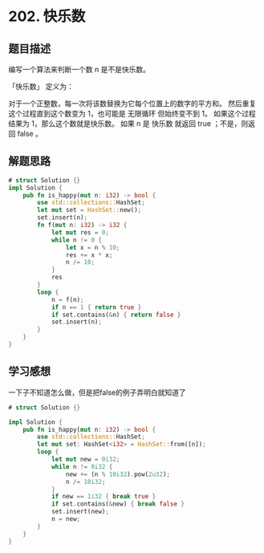 # 202. 快乐数

## 题目描述

编写一个算法来判断一个数 n 是不是快乐数。

「快乐数」 定义为：

对于一个正整数，每一次将该数替换为它每个位置上的数字的平方和。
然后重复这个过程直到这个数变为 1，也可能是 无限循环 但始终变不到 1。
如果这个过程 结果为 1，那么这个数就是快乐数。
如果 n 是 快乐数 就返回 true ；不是，则返回 false 。

## 解题思路

```rust
# struct Solution {}
impl Solution {
    pub fn is_happy(mut n: i32) -> bool {
        use std::collections::HashSet;
        let mut set = HashSet::new();
        set.insert(n);
        fn f(mut n: i32) -> i32 {
            let mut res = 0;
            while n != 0 {
                let x = n % 10;
                res += x * x;
                n /= 10;
            }
            res
        }
        loop {
            n = f(n);
            if n == 1 { return true }
            if set.contains(&n) { return false }
            set.insert(n);
        }
    }
}
```
## 学习感想

一下子不知道怎么做，但是把false的例子弄明白就知道了


```rust
# struct Solution {}

impl Solution {
    pub fn is_happy(mut n: i32) -> bool {
        use std::collections::HashSet;
        let mut set: HashSet<i32> = HashSet::from([n]);
        loop {
            let mut new = 0i32;
            while n != 0i32 {
                new += (n % 10i32).pow(2u32);
                n /= 10i32;
            }
            if new == 1i32 { break true }
            if set.contains(&new) { break false }
            set.insert(new);
            n = new;
        }
    }
}
```